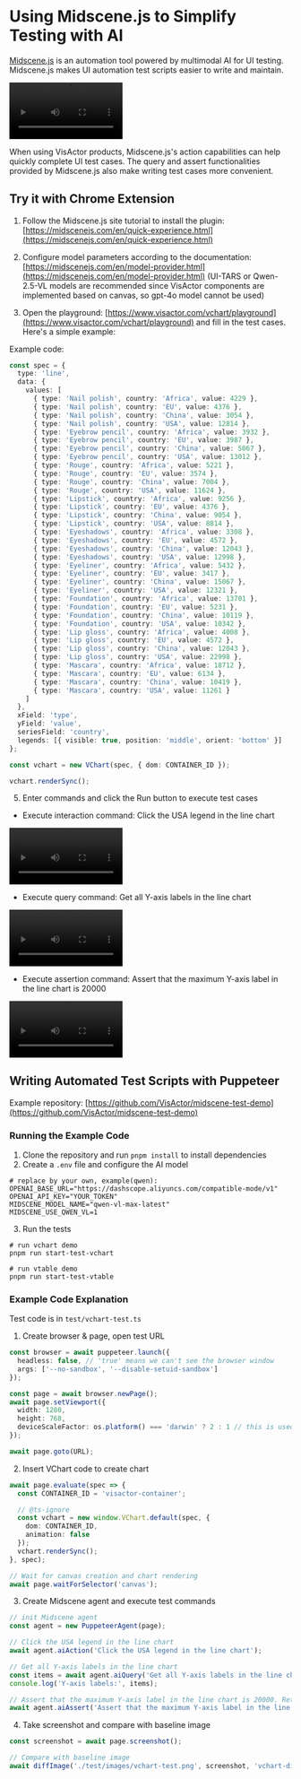 # Using Midscene.js to Simplify Testing with AI

[Midscene.js](https://midscenejs.com) is an automation tool powered by multimodal AI for UI testing. Midscene.js makes UI automation test scripts easier to write and maintain.

<div style="width: 40%; text-align: center;">
  <video src="https://midscenejs.com/introduction/Midscene.mp4" controls style="width: 100%"></video>
</div>

When using VisActor products, Midscene.js's action capabilities can help quickly complete UI test cases. The query and assert functionalities provided by Midscene.js also make writing test cases more convenient.

## Try it with Chrome Extension

1. Follow the Midscene.js site tutorial to install the plugin: [https://midscenejs.com/en/quick-experience.html](https://midscenejs.com/en/quick-experience.html)

2. Configure model parameters according to the documentation: [https://midscenejs.com/en/model-provider.html](https://midscenejs.com/en/model-provider.html) (UI-TARS or Qwen-2.5-VL models are recommended since VisActor components are implemented based on canvas, so gpt-4o model cannot be used)

3. Open the playground: [https://www.visactor.com/vchart/playground](https://www.visactor.com/vchart/playground) and fill in the test cases. Here's a simple example:

Example code:

```ts
const spec = {
  type: 'line',
  data: {
    values: [
      { type: 'Nail polish', country: 'Africa', value: 4229 },
      { type: 'Nail polish', country: 'EU', value: 4376 },
      { type: 'Nail polish', country: 'China', value: 3054 },
      { type: 'Nail polish', country: 'USA', value: 12814 },
      { type: 'Eyebrow pencil', country: 'Africa', value: 3932 },
      { type: 'Eyebrow pencil', country: 'EU', value: 3987 },
      { type: 'Eyebrow pencil', country: 'China', value: 5067 },
      { type: 'Eyebrow pencil', country: 'USA', value: 13012 },
      { type: 'Rouge', country: 'Africa', value: 5221 },
      { type: 'Rouge', country: 'EU', value: 3574 },
      { type: 'Rouge', country: 'China', value: 7004 },
      { type: 'Rouge', country: 'USA', value: 11624 },
      { type: 'Lipstick', country: 'Africa', value: 9256 },
      { type: 'Lipstick', country: 'EU', value: 4376 },
      { type: 'Lipstick', country: 'China', value: 9054 },
      { type: 'Lipstick', country: 'USA', value: 8814 },
      { type: 'Eyeshadows', country: 'Africa', value: 3308 },
      { type: 'Eyeshadows', country: 'EU', value: 4572 },
      { type: 'Eyeshadows', country: 'China', value: 12043 },
      { type: 'Eyeshadows', country: 'USA', value: 12998 },
      { type: 'Eyeliner', country: 'Africa', value: 5432 },
      { type: 'Eyeliner', country: 'EU', value: 3417 },
      { type: 'Eyeliner', country: 'China', value: 15067 },
      { type: 'Eyeliner', country: 'USA', value: 12321 },
      { type: 'Foundation', country: 'Africa', value: 13701 },
      { type: 'Foundation', country: 'EU', value: 5231 },
      { type: 'Foundation', country: 'China', value: 10119 },
      { type: 'Foundation', country: 'USA', value: 10342 },
      { type: 'Lip gloss', country: 'Africa', value: 4008 },
      { type: 'Lip gloss', country: 'EU', value: 4572 },
      { type: 'Lip gloss', country: 'China', value: 12043 },
      { type: 'Lip gloss', country: 'USA', value: 22998 },
      { type: 'Mascara', country: 'Africa', value: 18712 },
      { type: 'Mascara', country: 'EU', value: 6134 },
      { type: 'Mascara', country: 'China', value: 10419 },
      { type: 'Mascara', country: 'USA', value: 11261 }
    ]
  },
  xField: 'type',
  yField: 'value',
  seriesField: 'country',
  legends: [{ visible: true, position: 'middle', orient: 'bottom' }]
};

const vchart = new VChart(spec, { dom: CONTAINER_ID });

vchart.renderSync();
```

5. Enter commands and click the Run button to execute test cases

- Execute interaction command: Click the USA legend in the line chart

<div style="width: 40%; text-align: center;">
  <video src="https://lf9-dp-fe-cms-tos.byteorg.com/obj/bit-cloud/VChart/preview/midscene-vchart-action.mp4" controls style="width: 100%"></video>
</div>

- Execute query command: Get all Y-axis labels in the line chart

<div style="width: 40%; text-align: center;">
  <video src="https://lf9-dp-fe-cms-tos.byteorg.com/obj/bit-cloud/VChart/preview/midscene-vchart-query.mp4" controls style="width: 100%"></video>
</div>

- Execute assertion command: Assert that the maximum Y-axis label in the line chart is 20000

<div style="width: 40%; text-align: center;">
  <video src="https://lf9-dp-fe-cms-tos.byteorg.com/obj/bit-cloud/VChart/preview/midscene-vchart-assert.mp4" controls style="width: 100%"></video>
</div>

## Writing Automated Test Scripts with Puppeteer

Example repository: [https://github.com/VisActor/midscene-test-demo](https://github.com/VisActor/midscene-test-demo)

### Running the Example Code

1. Clone the repository and run `pnpm install` to install dependencies
2. Create a `.env` file and configure the AI model

```
# replace by your own, example(qwen):
OPENAI_BASE_URL="https://dashscope.aliyuncs.com/compatible-mode/v1"
OPENAI_API_KEY="YOUR_TOKEN"
MIDSCENE_MODEL_NAME="qwen-vl-max-latest"
MIDSCENE_USE_QWEN_VL=1
```

3. Run the tests

```
# run vchart demo
pnpm run start-test-vchart

# run vtable demo
pnpm run start-test-vtable
```

### Example Code Explanation

Test code is in `test/vchart-test.ts`

1. Create browser & page, open test URL

```ts
const browser = await puppeteer.launch({
  headless: false, // 'true' means we can't see the browser window
  args: ['--no-sandbox', '--disable-setuid-sandbox']
});

const page = await browser.newPage();
await page.setViewport({
  width: 1280,
  height: 768,
  deviceScaleFactor: os.platform() === 'darwin' ? 2 : 1 // this is used to avoid flashing on UI Mode when doing screenshot on Mac
});

await page.goto(URL);
```

2. Insert VChart code to create chart

```ts
await page.evaluate(spec => {
  const CONTAINER_ID = 'visactor-container';

  // @ts-ignore
  const vchart = new window.VChart.default(spec, {
    dom: CONTAINER_ID,
    animation: false
  });
  vchart.renderSync();
}, spec);

// Wait for canvas creation and chart rendering
await page.waitForSelector('canvas');
```

3. Create Midscene agent and execute test commands

```ts
// init Midscene agent
const agent = new PuppeteerAgent(page);

// Click the USA legend in the line chart
await agent.aiAction('Click the USA legend in the line chart');

// Get all Y-axis labels in the line chart
const items = await agent.aiQuery('Get all Y-axis labels in the line chart');
console.log('Y-axis labels:', items);

// Assert that the maximum Y-axis label in the line chart is 20000. Returns a Promise that resolves to void when assertion passes; throws an error with errorMsg and AI-generated reason if assertion fails
await agent.aiAssert('Assert that the maximum Y-axis label in the line chart is 20000');
```

4. Take screenshot and compare with baseline image

```ts
const screenshot = await page.screenshot();

// Compare with baseline image
await diffImage('./test/images/vchart-test.png', screenshot, 'vchart-diff');
```
